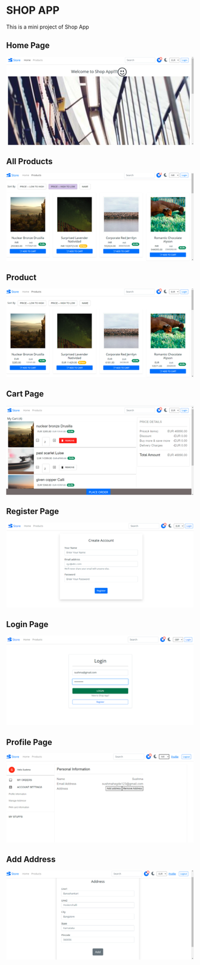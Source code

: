 # SHOP APP
This is a mini project of Shop App

## Home Page
![Alt text](https://github.com/sushma-hegde-coder/ecommerce-website-mini-project/blob/main/screen/home.png?raw-true)

## All Products
![Alt text](https://github.com/sushma-hegde-coder/ecommerce-website-mini-project/blob/main/screen/product_info.png?raw-true)

## Product 
![Alt text](https://github.com/sushma-hegde-coder/ecommerce-website-mini-project/blob/main/screen/product-page%20(2).png)

## Cart Page
![Alt text](https://github.com/sushma-hegde-coder/ecommerce-website-mini-project/blob/main/screen/cart__page.png?raw=true)

## Register Page
![Alt text](https://github.com/sushma-hegde-coder/ecommerce-website-mini-project/blob/main/screen/register.png?raw=true)

## Login Page
![Alt text](https://github.com/sushma-hegde-coder/ecommerce-website-mini-project/blob/main/screen/login.png?raw=true)

## Profile Page
![Alt text](https://github.com/sushma-hegde-coder/ecommerce-website-mini-project/blob/main/screen/profile.png?raw=true)

## Add Address 
![Alt text](https://github.com/sushma-hegde-coder/ecommerce-website-mini-project/blob/main/screen/address_entry.png?raw=true)

